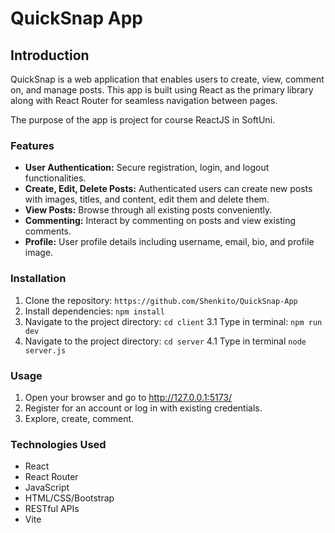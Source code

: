 # QuickSnap App

## Introduction

QuickSnap is a web application that enables users to create, view, comment on, and manage posts. This app is built using React as the primary library along with React Router for seamless navigation between pages.

The purpose of the app is project for course ReactJS in SoftUni.

### Features

- **User Authentication:** Secure registration, login, and logout functionalities.
- **Create, Edit, Delete Posts:** Authenticated users can create new posts with images, titles, and content, edit them and delete them.
- **View Posts:** Browse through all existing posts conveniently.
- **Commenting:** Interact by commenting on posts and view existing comments.
- **Profile:** User profile details including username, email, bio, and profile image.

### Installation

1. Clone the repository: `https://github.com/Shenkito/QuickSnap-App`
2. Install dependencies: `npm install`
3. Navigate to the project directory: `cd client`
3.1 Type in terminal: `npm run dev`
4. Navigate to the project directory: `cd server`
4.1 Type in terminal `node server.js`

### Usage

1. Open your browser and go to http://127.0.0.1:5173/
2. Register for an account or log in with existing credentials.
3. Explore, create, comment.

### Technologies Used

- React
- React Router
- JavaScript
- HTML/CSS/Bootstrap
- RESTful APIs
- Vite
